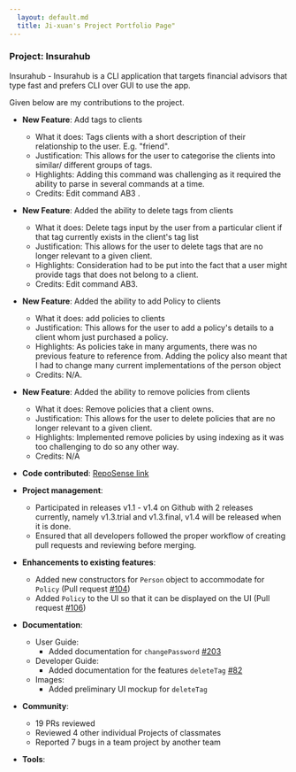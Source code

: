```yaml
---
  layout: default.md
  title: Ji-xuan's Project Portfolio Page"
---
```


### Project: Insurahub

Insurahub - Insurahub is a CLI application that targets financial advisors that type fast and prefers CLI over GUI to use the app.

Given below are my contributions to the project.

* **New Feature**: Add tags to clients
    * What it does: Tags clients with a short description of their relationship to the user. E.g. "friend".
    * Justification: This allows for the user to categorise the clients into similar/ different groups of tags.
    * Highlights: Adding this command was challenging as it required the ability to parse in several commands at a time.
    * Credits: Edit command AB3 .
  
  
* **New Feature**: Added the ability to delete tags from clients
    * What it does: Delete tags input by the user from a particular client if that tag currently exists in the client's tag list
    * Justification: This allows for the user to delete tags that are no longer relevant to a given client. 
    * Highlights: Consideration had to be put into the fact that a user might provide tags that does not belong to a client.
    * Credits: Edit command AB3.


* **New Feature**: Added the ability to add Policy to clients 
    * What it does: add policies to clients 
    * Justification: This allows for the user to add a policy's details to a client whom just purchased a policy.
    * Highlights: As policies take in many arguments, there was no previous feature to reference from.
    Adding the policy also meant that I had to change many current implementations of the person object
    * Credits: N/A.

* **New Feature**: Added the ability to remove policies from clients
    * What it does: Remove policies that a client owns.
    * Justification: This allows for the user to delete policies that are no longer relevant to a given client.
    * Highlights: Implemented remove policies by using indexing as it was too challenging to do so any other way.
    * Credits: N/A


* **Code contributed**: [RepoSense link](https://nus-cs2103-ay2324s1.github.io/tp-dashboard/?search=johnnythesnake12&breakdown=false&sort=groupTitle%20dsc&sortWithin=title&since=2023-09-22&timeframe=commit&mergegroup=&groupSelect=groupByRepos)

* **Project management**:
    * Participated in releases v1.1 - v1.4 on Github with 2 releases currently, namely v1.3.trial and v1.3.final, v1.4 will be released when it is done.
    * Ensured that all developers followed the proper workflow of creating pull requests and reviewing before merging.

* **Enhancements to existing features**:
    * Added new constructors for `Person` object to accommodate for `Policy` (Pull request [\#104](https://github.com/AY2324S1-CS2103-W14-1/tp/pull/104/commits/e5ce6839fbfa07fb47a5131921c03f9a59dd5cae))
    * Added `Policy` to the UI so that it can be displayed on the UI (Pull request [\#106](https://github.com/AY2324S1-CS2103-W14-1/tp/pull/106/commits/e05ee761403d82a8fc03cb17fd89ff4127d5411f))

* **Documentation**:
    * User Guide:
        * Added documentation for `changePassword` [#203](https://github.com/AY2324S1-CS2103-W14-1/tp/commit/4a2670e6019bb58d89be161599c448ec059d6474)
    * Developer Guide:
        * Added documentation for the features `deleteTag` [#82](https://github.com/AY2324S1-CS2103-W14-1/tp/pull/82/commits/09e20278cb09219eb859767e9b1500a3e9b80bb8)
    * Images:
        * Added preliminary UI mockup for `deleteTag`

* **Community**:
    * 19 PRs reviewed
    * Reviewed 4 other individual Projects of classmates
    * Reported 7 bugs in a team project by another team

* **Tools**:


